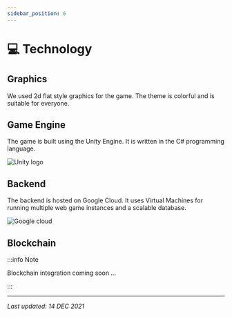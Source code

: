 ```yaml
---
sidebar_position: 6
---
```


# 💻 Technology

## Graphics

We used 2d flat style graphics for the game. The theme is colorful and is suitable for everyone.

## Game Engine

The game is built using the Unity Engine. It is written in the C# programming language. 

![Unity logo](/img/icons/unity.png)

## Backend

The backend is hosted on Google Cloud. It uses Virtual Machines for running multiple web game instances and a scalable database.

![Google cloud](/img/icons/google_cloud.png)

## Blockchain

:::info Note

Blockchain integration coming soon ...

:::

---

*Last updated: 14 DEC 2021*